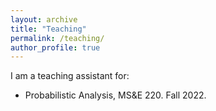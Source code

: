 ```yaml
---
layout: archive
title: "Teaching"
permalink: /teaching/
author_profile: true
---
```

I am a teaching assistant for:

- Probabilistic Analysis, MS&E 220. Fall 2022. 

<!-- {% include base_path %}

{% for post in site.teaching reversed %}
  {% include archive-single.html %}
{% endfor %} -->
